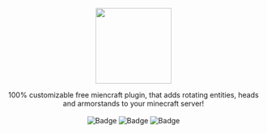 <div align="center">
<!-- Image -->
<br>
<img src="https://i.imgur.com/bR1xwCD.png" height=150>

100% customizable free miencraft plugin, that adds rotating entities, heads and armorstands to your minecraft server!<br><br>
![Badge](https://img.shields.io/github/stars/Gennario/RotatingHeads2?color=yellow&style=for-the-badge) ![Badge](https://img.shields.io/github/v/release/Gennario/RotatingHeads2?style=for-the-badge) ![Badge](https://img.shields.io/discord/902495590192140288?color=blue&style=for-the-badge)
</div>
